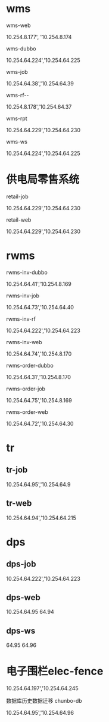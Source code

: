 # wms

wms-web

10.254.8.177',   '10.254.8.174

wms-dubbo

10.254.64.224','10.254.64.225

wms-job

10.254.64.38','10.254.64.39

wms-rf--

10.254.8.178','10.254.64.37

wms-rpt

10.254.64.229','10.254.64.230

wms-ws

10.254.64.224','10.254.64.225

# 供电局零售系统

retail-job

10.254.64.229','10.254.64.230

retail-web

10.254.64.229','10.254.64.230

# rwms

rwms-inv-dubbo

10.254.64.41','10.254.8.169

rwms-inv-job

10.254.64.73','10.254.64.40

rwms-inv-rf

10.254.64.222','10.254.64.223

rwms-inv-web

10.254.64.74','10.254.8.170

rwms-order-dubbo

10.254.64.31','10.254.8.170

rwms-order-job

10.254.64.75','10.254.8.169

rwms-order-web

10.254.64.72','10.254.64.30

# tr

## tr-job 

10.254.64.95','10.254.64.9

## tr-web

10.254.64.94','10.254.64.215

# dps

## dps-job

10.254.64.222','10.254.64.223

## dps-web

10.254.64.95 64.94

## dps-ws

64.95  64.96

# 电子围栏elec-fence

10.254.64.197','10.254.64.245





数据库历史数据迁移 chunbo-db

10.254.64.95','10.254.64.96

